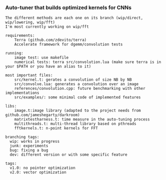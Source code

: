 ### Auto-tuner that builds optimized kernels for CNNs ###        
    The different methods are each one on its branch (wip/direct, wip/lowering, wip/fft)
    I'm most currently working on wip/fft

    requirements:
        Terra (github.com/zdevito/terra)
        Accelerate framework for dgemm/convolution tests
    
    running:
        image test: use makefile
        numerical tests: terra src/convolution.lua (make sure terra is in your $PATH or you have an alias to it)

    most important files: 
        src/kernel.t: gerates a convolution of size NB by NB
        src/convolve.lua: generates a convolution over an image
        references/convolution.cpp: future benchmarking with other implementations
        src/examples/: some minimal code of implemented features

    libs:  
        image.t:image library (adapted to the project needs from github.com/jameshegarty/darkroom)
        matrixtestharness.t: time measure in the auto-tuning process
        multithreads.t: multi-thread library based on pthreads
        fftkernels.t: n-point kernels for FFT

    branching tags:
      wip: works in progress
      junk: experiments
      bug: fixing a bug
      dev: different version or with some specific feature
    
    tags:
      v1.0: no pointer optimization
      v2.0: vector optimization